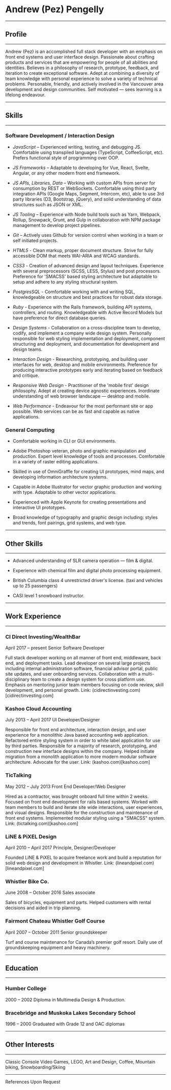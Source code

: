﻿# Andrew (Pez) Pengelly

________________
## Profile
________________

Andrew (Pez) is an accomplished full stack developer with an emphasis on front end systems and user interface design. Passionate about crafting products and services that are empowering for people of all abilities and identities. Believes in a philosophy of research, prototype, feedback, and iteration to create exceptional software. Adept at combining a diversity of team knowledge with personal experience to solve a variety of technical problems. Personable, friendly, and actively involved in the Vancouver area development and design communities.
Self motivated — sees learning is a lifelong endeavour.

________________
## Skills
________________

### Software Development / Interaction Design

* *JavaScript* – Experienced writing, testing, and debugging JS. Comfortable using transpiled languages (TypeScript, CoffeeScript, etc). Prefers functional style of programming over OOP.

* *JS Frameworks* – Adaptable to developing for Vue, React, Svelte, Angular, or any other modern front end framework.

* *JS APIs, Libraries, Data* – Working with custom APIs from server for consumption by REST or WebSockets. Comfortable using third party integration APIs (Google Maps, Segment, Intercom, etc), able to use 3rd party libraries (D3, Bootstrap, jQuery), and solid understanding of data structures such as JSON or XML.

* *JS Tooling* – Experience with Node build tools such as Yarn, Webpack, Rollup, Snowpack, Grunt, and Gulp in collaboration with NPM package management to develop project pipelines.

* *Git* – Actively uses Github for version control when working in a team or self initiated projects.

* *HTML5* - Clean markup, proper document structure. Strive for fully accessible DOM that meets WAI-ARIA and WCAG standards.

* *CSS3* - Creation of advanced design and layout techniques. Experience with several preprocessors (SCSS, LESS, Stylus) and post processors. Preference for 'SMACSS' based styling architecture but adaptable to setup and adhere to any styling structural system.

* *PostgresSQL* - Comfortable working with and writing SQL, knowledgeable on structure and best practices for robust data storage.

* *Ruby* - Experience with the Rails framework, building API systems, controllers, and routing. Knowledgeable with Active Record Models but have preference for direct database queries.

* *Design Systems* - Collaboration on a cross-discipline team to develop, codify, and implement a company wide design system. Personally responsible for web styling implementation and deployment, component structuring and deployment, and documentation for development and design teams.

* *Interaction Design* - Researching, prototyping, and building user interfaces for web, desktop and mobile environments. Preference for producing interactive prototypes early and iterating based on feedback and critique.

* *Responsive Web Design* - Practitioner of the 'mobile first' design philosophy. Adept at creating device agnostic experiences. Inordinate understanding of web browser landscape — desktop and mobile.

* *Web Performance* - Endeavour for the most performant site or app possible. Web services can be as fast and capable as native applications.

### General Computing

* Comfortable working in CLI or GUI environments.

* Adobe Photoshop veteran, photo and graphic manipulation and production. Expert level knowledge of tools and processes. Comfortable in a variety of raster editing applications.

* Skilled in use of OmniGraffle for creating UI prototypes, mind maps, and developing information architecture systems.

* Capable in Adobe Illustrator for vector graphic production and working with type. Adaptable to other vector applications.

* Experienced with Apple Keynote for creating presentations and interactive UI prototypes.

* Broad knowledge of typography and graphic design including: styles and trends, font pairings, grid systems, and web type.

________________
## Other Skills
________________

* Advanced understanding of SLR camera operation — film & digital.


* Experience with chemical film and digital photo processing equipment.


* British Columbia class 4 unrestricted driver's license. (taxi and vehicles up to 25 passengers)


* CASI level 1 snowboard instructor.

________________
## Work Experience
________________

### CI Direct Investing/WealthBar
April 2017 – present
Senior Software Developer

Full stack developer working on all manner of front end, middleware, back end, and deployment tasks. Lead developer on several large projects including internal administration software, financial advisor portal, public site updates, and user onboarding services. Collaboration with a multi-disciplinary team to create a design system for cross platform use. Emphasis on mentoring junior team members focusing on code review, skill development, and personal growth.
Link: (cidirectinvesting.com)[cidirectinvesting.com]

### Kashoo Cloud Accounting
July 2013 – April 2017
UI Developer/Designer

Responsible for front end architecture, interaction design, and user experience for a monolithic Java based accounting web application. Refactored entire styling system in order to white label application for use by third parties. Responsible for a majority of research, prototyping, and construction new interface designs within the company. Helped initiate migration from a monolith application to more modern modular software architecture. Advocate for the user.
Link: (kashoo.com)[kashoo.com]

### TicTalking
May 2012 – July 2013
Front End Developer/Web Designer

Hired as a contractor, was brought onboard full time within 2 weeks. Focused on front end development for rails based systems. Worked with team members to build and iterate site wide interactions, user experiences, and visual designs. Responsible for the construction and maintenance of front end systems. Implemented modular styling using a "SMACSS" system.
Link: (tictalking.com)[kashoo.com]

### LiNE & PiXEL Design
April 2010 – April 2017
Principle, Designer/Developer

Founded LiNE & PiXEL to acquire freelance work and build a reputation for solid web design and development in Whistler.
Link: (lineandpixel.com)[lineandpixel.com]

### Whistler Bike Co.
June 2008 – October 2016
Sales associate

Sales of bicycles, equipment and parts. Helped customers with rental decisions and aided in trip planning.

### Fairmont Chateau Whistler Golf Course
April 2007 – October 2011
Senior groundskeeper

Turf and course maintenance for Canada’s premier golf resort. Daily use of groundskeeping equipment and heavy machinery.

________________
## Education
________________

### Humber College
2000 – 2002
Diploma in Multimedia Design & Production.

### Bracebridge and Muskoka Lakes Secondary School
1996 – 2000
Graduated with Grade 12 and OAC diplomas

________________
## Other Interests
________________
Classic Console Video Games, LEGO, Art and Design, Coffee, Mountain biking, Snowboarding/Skiing
































________________




References Upon Request
